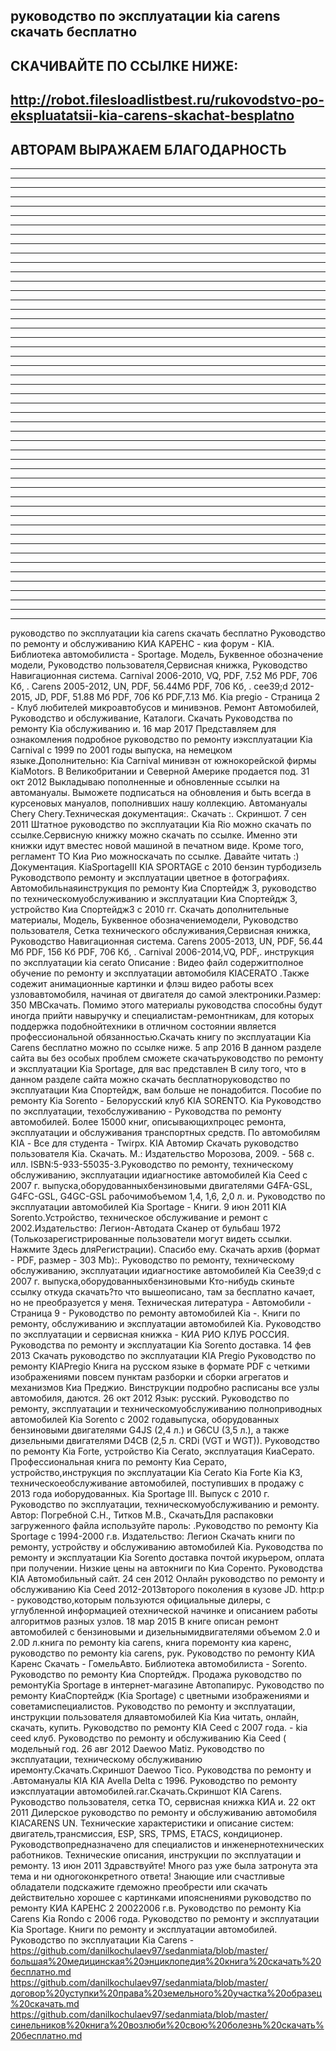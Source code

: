 руководство по эксплуатации kia carens скачать бесплатно
--------------------------------------------------
СКАЧИВАЙТЕ ПО ССЫЛКЕ НИЖЕ:
--------------------------------------------------
http://robot.filesloadlistbest.ru/rukovodstvo-po-ekspluatatsii-kia-carens-skachat-besplatno
--------------------------------------------------
АВТОРАМ ВЫРАЖАЕМ БЛАГОДАРНОСТЬ
--------------------------------------------------
--------------------------------------------------
--------------------------------------------------
--------------------------------------------------
--------------------------------------------------
--------------------------------------------------
--------------------------------------------------
--------------------------------------------------
--------------------------------------------------
--------------------------------------------------
--------------------------------------------------
--------------------------------------------------
--------------------------------------------------
--------------------------------------------------
--------------------------------------------------
--------------------------------------------------
--------------------------------------------------
--------------------------------------------------
--------------------------------------------------
--------------------------------------------------
--------------------------------------------------
--------------------------------------------------
--------------------------------------------------
--------------------------------------------------
--------------------------------------------------
--------------------------------------------------
--------------------------------------------------
--------------------------------------------------
--------------------------------------------------
--------------------------------------------------
--------------------------------------------------
--------------------------------------------------
--------------------------------------------------
--------------------------------------------------
--------------------------------------------------
--------------------------------------------------
--------------------------------------------------
--------------------------------------------------
--------------------------------------------------
--------------------------------------------------
--------------------------------------------------
--------------------------------------------------
--------------------------------------------------
--------------------------------------------------
--------------------------------------------------
--------------------------------------------------
--------------------------------------------------
--------------------------------------------------
--------------------------------------------------
--------------------------------------------------
руководство по эксплуатации kia carens скачать бесплатно Руководство по ремонту и обслуживанию КИА КАРЕНС - киа форум - KIA. Библиотека автомобилиста - Sportage. Модель, Буквенное обозначение модели, Руководство пользователя,Сервисная книжка, Руководство Навигационная система. Carnival 2006-2010, VQ, PDF, 7.52 Мб  PDF, 706 Кб, . Carens 2005-2012, UN, PDF, 56.44Мб  PDF, 706 Кб, . cee39;d 2012-2015, JD, PDF, 51.88 Мб  PDF, 706 Кб  PDF,7.13 Мб. Kia pregio - Страница 2 - Клуб любителей микроавтобусов и минивэнов. Ремонт Автомобилей, Руководство и обслуживание, Каталоги. Скачать Руководства по ремонту Kia обслуживанию и. 16 мар 2017  Представляем для ознакомления подробное руководство по ремонту иэксплуатации Kia Carnival с 1999 по 2001 годы выпуска, на немецком языке.Дополнительно: Kia Carnival  минивэн от южнокорейской фирмы KiaMotors. В Великобритании и Северной Америке продается под. 31 окт 2012  Выкладываю пополненные и обновленные ссылки на автомануалы. Выможете подписаться на обновления  и быть всегда в курсеновых мануалов, пополнивших нашу коллекцию. Автомануалы Chery Chery.Техническая документация:. Скачать :. Cкриншот.
7 сен 2011  Штатное руководство по эксплуатации Kia Rio можно скачать по ссылке.Сервисную книжку можно скачать по ссылке. Именно эти книжки идут вместес новой машиной в печатном виде. Кроме того, регламент ТО Киа Рио можноскачать по ссылке. Давайте читать :)  Документация. KiaSportageIII KIA SPORTAGE с 2010 бензин  турбодизель Руководствопо ремонту и эксплуатации цветное в фотографиях. Автомобильнаяинструкция по ремонту Киа Спортейдж 3, руководство по техническомуобслуживанию и эксплуатации Киа Спортейдж 3, устройство Киа Спортейдж3 с 2010 гг. Скачать дополнительные материалы,  Модель, Буквенное обозначениемодели, Руководство пользователя, Сетка технического обслуживания,Сервисная книжка, Руководство Навигационная система. Carens 2005-2013, UN, PDF, 56.44 Мб  PDF, 156 Кб  PDF, 706 Кб, . Carnival 2006-2014,VQ, PDF,. инструкция по эксплуатации kia cerato Описание : Видео файл содержитполное обучение по ремонту и эксплуатации автомобиля KIACERATO .Также содежит анимационные картинки и флэш видео работы всех узловавтомобиля, начиная от двигателя до самой электроники.Размер: 350 MBСкачать. Помимо этого материалы руководства способны будут иногда прийти навыручку и специалистам-ремонтникам, для которых поддержка подобнойтехники в отличном состоянии является профессиональной обязанностью.Скачать книгу по эксплуатации Kia Carens бесплатно можно по ссылке ниже. 5 апр 2016  В данном разделе сайта вы без особых проблем сможете скачатьруководство по ремонту и эксплуатации Kia Sportage, для вас представлен В силу того, что в данном разделе сайта можно скачать бесплатноруководство по эксплуатации Киа Спортейдж, вам больше не понадобится. Пособие по ремонту Kia Sorento - Белорусский клуб KIA SORENTO. Kia Руководство по эксплуатации, техобслуживанию  -
Руководства по ремонту автомобилей. Более 15000 книг, описывающихпроцес ремонта, эксплуатации и обслуживания транспортных средств. По автомобилям KIA - Все для студента - Twirpx. KIA Автомир  Скачать руководство пользователя Kia. Скачать. М.: Издательство Морозова, 2009. - 568 с. илл. ISBN:5-933-55035-3.Руководство по ремонту, техническому обслуживанию, эксплуатации идиагностике автомобилей Kia Ceed с 2007 г. выпуска,оборудованныхбензиновыми двигателями G4FA-GSL, G4FC-GSL, G4GC-GSL рабочимобъемом 1,4, 1,6, 2,0 л. и. Руководство по эксплуатации автомобилей Kia Sportage - Книги. 9 июн 2011  KIA Sorento.Устройство, техническое обслуживание и ремонт с 2002.Издательство: Легион-Aвтодата Сканер от бульбаш 1972 (Толькозарегистрированные пользователи могут видеть ссылки. Нажмите Здесь дляРегистрации). Спасибо ему. Скачать архив (формат - PDF, размер - 303 Mb):. Руководство по ремонту, техническому обслуживанию, эксплуатации идиагностике автомобилей Kia Cee39;d с 2007 г. выпуска,оборудованныхбензиновыми  Кто-нибудь скиньте ссылку откуда скачать?то что вышеописано, там за бесплатно качает, но не преобразуется у меня. Техническая литература - Автомобили - Страница 9 -
Руководство по ремонту автомобилей Kia -. Книги по ремонту, обслуживанию и эксплуатации автомобилей Kia. Руководство по эксплуатации и сервисная книжка - КИА РИО КЛУБ РОССИЯ. Руководства по ремонту и эксплуатации Kia Sorento доставка. 14 фев 2013  Скачать руководство по эксплуатации KIA Pregio Руководство по ремонту KIAPregio Книга на русском языке в формате PDF с четкими изображениями повсем пунктам разборки и сборки агрегатов и механизмов Киа Преджио. Винструкции подробно расписаны все узлы автомобиля, даются. 26 окт 2012  Язык: русский. Руководство по ремонту, эксплуатации и техническомуобслуживанию полноприводных автомобилей Kia Sorento с 2002 годавыпуска, оборудованных бензиновыми двигателями G4JS (2,4 л.) и G6CU (3,5 л.), а также дизельными двигателями D4CB (2,5 л. CRDi (VGT и WGT)). Руководство по ремонту Kia Forte, устройство Kia Cerato, эксплуатация КиаСерато. Профессиональная книга по ремонту Киа Серато, устройство,инструкция по эксплуатации Kia Cerato  Kia Forte  Kia K3, техническоеобслуживание автомобилей, поступивших в продажу с 2013 года иоборудованных. Kia Sportage III. Выпуск с 2010 г. Руководство по эксплуатации, техническомуобслуживанию и ремонту. Автор: Погребной С.Н., Титков М.В.,  СкачатьДля распаковки загруженного файла используйте пароль: .Руководство по ремонту Kia Sportage c 1994-2000 г.в. Издательство: Легион
Скачать книги по ремонту, устройству и обслуживанию автомобилей Kia. Руководства по ремонту и эксплуатации Kia Sorento доставка почтой икурьером, оплата при получении. Низкие цены на автокниги по Киа Соренто. Руководства KIA  Автомобильный сайт. 24 сен 2012  Онлайн руководство по ремонту и обслуживанию Kia Ceed 2012-2013второго поколения в кузове JD. http:p - руководство,которым пользуются официальные дилеры, с углубленной информацией отехнической начинке и описанием работы алгоритмов разных узлов. 18 мар 2015  В книге описан ремонт автомобилей с бензиновыми и дизельнымидвигателями объемом 2.0 и 2.0D л.книга по ремонту kia carens, книга поремонту киа каренс, руководство по ремонту kia carens, рук. Руководство по ремонту КИА Каренс  Скачать - ГомельАвто. Библиотека автомобилиста - Sorento. Руководство по ремонту Киа Спортейдж. Продажа руководство по ремонтуKia Sportage в интернет-магазине Автопапирус. Руководство по ремонту КиаСпортейдж (Kia Sportage) с цветными изображениями и советамиспециалистов.
Руководство по ремонту и эксплуатации, инструкции пользователя дляавтомобилей Kia  Киа читать, онлайн, скачать, купить. Руководство по ремонту KIA Ceed с 2007 года. - kia ceed клуб. Руководство по ремонту и обслуживанию Kia Ceed ( модельный год. 26 авг 2012  Daewoo Matiz. Руководство по эксплуатации, техническому обслуживанию иремонту.Скачать.Cкриншот Daewoo Tico. Руководства по ремонту и .Автомануалы KIA KIA Avella Delta с 1996. Руководство по ремонту иэксплуатации автомобилей.rar.Скачать.Cкриншот KIA Carens. Руководство пользователя, сетка ТО, сервисная книжка КИА и. 22 окт 2011  Дилерское руководство по ремонту и обслуживанию автомобиля KIACARENS UN. Технические характеристики и описание систем: двигатель,трансмиссия, ESP, SRS, TPMS, ETACS, кондиционер. Руководствопредназначено для специалистов и инженернотехнических работников. Технические описания, инструкции по эксплуатации и ремонту. 13 июн 2011  Здравствуйте! Много раз уже была затронута эта тема и ни одногоконкретного ответа! Знающие или счастливые обладатели подскажите гдеможно преобрести или скачать действительно хорошее с картинками ипояснениями руководство по ремонту КИА КАРЕНС 2 20022006 г.в.
Руководство по ремонту Kia Carens  Kia Rondo c 2006 года. Руководство по ремонту и эксплуатации Kia Sportage. Книги по ремонту и эксплуатации автомобилей. Руководство по эксплуатации Kia Carens -
https://github.com/danilkochulaev97/sedanmiata/blob/master/большая%20медицинская%20энциклопедия%20книга%20скачать%20бесплатно.md
https://github.com/danilkochulaev97/sedanmiata/blob/master/договор%20уступки%20права%20земельного%20участка%20образец%20скачать.md
https://github.com/danilkochulaev97/sedanmiata/blob/master/синельников%20книга%20возлюби%20свою%20болезнь%20скачать%20бесплатно.md